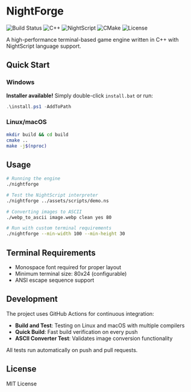 # NightForge

![Build Status](https://github.com/Lazzzycatwastaken/NightForge/workflows/Build%20and%20Test/badge.svg)
![C++](https://img.shields.io/badge/C%2B%2B-17-blue?style=flat-square&logo=cplusplus&logoColor=white)
![NightScript](https://img.shields.io/badge/NightScript-Language-8b00ef?style=flat-square&logo=https://raw.githubusercontent.com/Lazzzycatwastaken/NightForge/refs/heads/main/assets/nightscript-icon.svg&logoColor=white)
![CMake](https://img.shields.io/badge/CMake-Build-green?style=flat-square&logo=cmake&logoColor=white)
![License](https://img.shields.io/badge/License-MIT-yellow?style=flat-square)

A high-performance terminal-based game engine written in C++ with NightScript language support.

## Quick Start

### Windows
**Installer available!** Simply double-click `install.bat` or run:
```powershell
.\install.ps1 -AddToPath
```

### Linux/macOS
```bash
mkdir build && cd build
cmake ..
make -j$(nproc)
```

## Usage

```bash
# Running the engine
./nightforge

# Test the NightScript interpreter
./nightforge ../assets/scripts/demo.ns

# Converting images to ASCII
./webp_to_ascii image.webp clean yes 80

# Run with custom terminal requirements
./nightforge --min-width 100 --min-height 30
```

## Terminal Requirements

- Monospace font required for proper layout
- Minimum terminal size: 80x24 (configurable)
- ANSI escape sequence support

## Development

The project uses GitHub Actions for continuous integration:
- **Build and Test**: Testing on Linux and macOS with multiple compilers
- **Quick Build**: Fast build verification on every push
- **ASCII Converter Test**: Validates image conversion functionality

All tests run automatically on push and pull requests.
## License

MIT License
